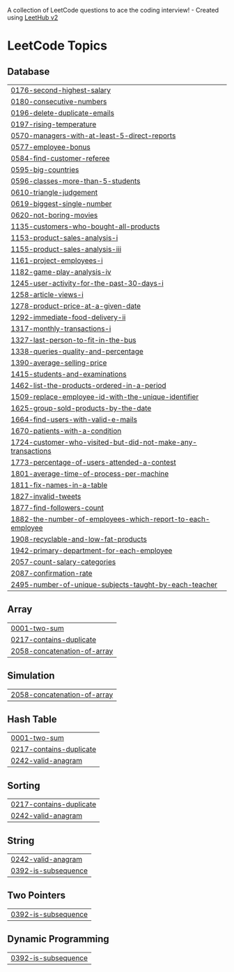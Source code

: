 A collection of LeetCode questions to ace the coding interview! - Created using [LeetHub v2](https://github.com/arunbhardwaj/LeetHub-2.0)
<!---LeetCode Topics Start-->
# LeetCode Topics
## Database
|  |
| ------- |
| [0176-second-highest-salary](https://github.com/niru17/LeetCode/tree/master/0176-second-highest-salary) |
| [0180-consecutive-numbers](https://github.com/niru17/LeetCode/tree/master/0180-consecutive-numbers) |
| [0196-delete-duplicate-emails](https://github.com/niru17/LeetCode/tree/master/0196-delete-duplicate-emails) |
| [0197-rising-temperature](https://github.com/niru17/LeetCode/tree/master/0197-rising-temperature) |
| [0570-managers-with-at-least-5-direct-reports](https://github.com/niru17/LeetCode/tree/master/0570-managers-with-at-least-5-direct-reports) |
| [0577-employee-bonus](https://github.com/niru17/LeetCode/tree/master/0577-employee-bonus) |
| [0584-find-customer-referee](https://github.com/niru17/LeetCode/tree/master/0584-find-customer-referee) |
| [0595-big-countries](https://github.com/niru17/LeetCode/tree/master/0595-big-countries) |
| [0596-classes-more-than-5-students](https://github.com/niru17/LeetCode/tree/master/0596-classes-more-than-5-students) |
| [0610-triangle-judgement](https://github.com/niru17/LeetCode/tree/master/0610-triangle-judgement) |
| [0619-biggest-single-number](https://github.com/niru17/LeetCode/tree/master/0619-biggest-single-number) |
| [0620-not-boring-movies](https://github.com/niru17/LeetCode/tree/master/0620-not-boring-movies) |
| [1135-customers-who-bought-all-products](https://github.com/niru17/LeetCode/tree/master/1135-customers-who-bought-all-products) |
| [1153-product-sales-analysis-i](https://github.com/niru17/LeetCode/tree/master/1153-product-sales-analysis-i) |
| [1155-product-sales-analysis-iii](https://github.com/niru17/LeetCode/tree/master/1155-product-sales-analysis-iii) |
| [1161-project-employees-i](https://github.com/niru17/LeetCode/tree/master/1161-project-employees-i) |
| [1182-game-play-analysis-iv](https://github.com/niru17/LeetCode/tree/master/1182-game-play-analysis-iv) |
| [1245-user-activity-for-the-past-30-days-i](https://github.com/niru17/LeetCode/tree/master/1245-user-activity-for-the-past-30-days-i) |
| [1258-article-views-i](https://github.com/niru17/LeetCode/tree/master/1258-article-views-i) |
| [1278-product-price-at-a-given-date](https://github.com/niru17/LeetCode/tree/master/1278-product-price-at-a-given-date) |
| [1292-immediate-food-delivery-ii](https://github.com/niru17/LeetCode/tree/master/1292-immediate-food-delivery-ii) |
| [1317-monthly-transactions-i](https://github.com/niru17/LeetCode/tree/master/1317-monthly-transactions-i) |
| [1327-last-person-to-fit-in-the-bus](https://github.com/niru17/LeetCode/tree/master/1327-last-person-to-fit-in-the-bus) |
| [1338-queries-quality-and-percentage](https://github.com/niru17/LeetCode/tree/master/1338-queries-quality-and-percentage) |
| [1390-average-selling-price](https://github.com/niru17/LeetCode/tree/master/1390-average-selling-price) |
| [1415-students-and-examinations](https://github.com/niru17/LeetCode/tree/master/1415-students-and-examinations) |
| [1462-list-the-products-ordered-in-a-period](https://github.com/niru17/LeetCode/tree/master/1462-list-the-products-ordered-in-a-period) |
| [1509-replace-employee-id-with-the-unique-identifier](https://github.com/niru17/LeetCode/tree/master/1509-replace-employee-id-with-the-unique-identifier) |
| [1625-group-sold-products-by-the-date](https://github.com/niru17/LeetCode/tree/master/1625-group-sold-products-by-the-date) |
| [1664-find-users-with-valid-e-mails](https://github.com/niru17/LeetCode/tree/master/1664-find-users-with-valid-e-mails) |
| [1670-patients-with-a-condition](https://github.com/niru17/LeetCode/tree/master/1670-patients-with-a-condition) |
| [1724-customer-who-visited-but-did-not-make-any-transactions](https://github.com/niru17/LeetCode/tree/master/1724-customer-who-visited-but-did-not-make-any-transactions) |
| [1773-percentage-of-users-attended-a-contest](https://github.com/niru17/LeetCode/tree/master/1773-percentage-of-users-attended-a-contest) |
| [1801-average-time-of-process-per-machine](https://github.com/niru17/LeetCode/tree/master/1801-average-time-of-process-per-machine) |
| [1811-fix-names-in-a-table](https://github.com/niru17/LeetCode/tree/master/1811-fix-names-in-a-table) |
| [1827-invalid-tweets](https://github.com/niru17/LeetCode/tree/master/1827-invalid-tweets) |
| [1877-find-followers-count](https://github.com/niru17/LeetCode/tree/master/1877-find-followers-count) |
| [1882-the-number-of-employees-which-report-to-each-employee](https://github.com/niru17/LeetCode/tree/master/1882-the-number-of-employees-which-report-to-each-employee) |
| [1908-recyclable-and-low-fat-products](https://github.com/niru17/LeetCode/tree/master/1908-recyclable-and-low-fat-products) |
| [1942-primary-department-for-each-employee](https://github.com/niru17/LeetCode/tree/master/1942-primary-department-for-each-employee) |
| [2057-count-salary-categories](https://github.com/niru17/LeetCode/tree/master/2057-count-salary-categories) |
| [2087-confirmation-rate](https://github.com/niru17/LeetCode/tree/master/2087-confirmation-rate) |
| [2495-number-of-unique-subjects-taught-by-each-teacher](https://github.com/niru17/LeetCode/tree/master/2495-number-of-unique-subjects-taught-by-each-teacher) |
## Array
|  |
| ------- |
| [0001-two-sum](https://github.com/niru17/LeetCode/tree/master/0001-two-sum) |
| [0217-contains-duplicate](https://github.com/niru17/LeetCode/tree/master/0217-contains-duplicate) |
| [2058-concatenation-of-array](https://github.com/niru17/LeetCode/tree/master/2058-concatenation-of-array) |
## Simulation
|  |
| ------- |
| [2058-concatenation-of-array](https://github.com/niru17/LeetCode/tree/master/2058-concatenation-of-array) |
## Hash Table
|  |
| ------- |
| [0001-two-sum](https://github.com/niru17/LeetCode/tree/master/0001-two-sum) |
| [0217-contains-duplicate](https://github.com/niru17/LeetCode/tree/master/0217-contains-duplicate) |
| [0242-valid-anagram](https://github.com/niru17/LeetCode/tree/master/0242-valid-anagram) |
## Sorting
|  |
| ------- |
| [0217-contains-duplicate](https://github.com/niru17/LeetCode/tree/master/0217-contains-duplicate) |
| [0242-valid-anagram](https://github.com/niru17/LeetCode/tree/master/0242-valid-anagram) |
## String
|  |
| ------- |
| [0242-valid-anagram](https://github.com/niru17/LeetCode/tree/master/0242-valid-anagram) |
| [0392-is-subsequence](https://github.com/niru17/LeetCode/tree/master/0392-is-subsequence) |
## Two Pointers
|  |
| ------- |
| [0392-is-subsequence](https://github.com/niru17/LeetCode/tree/master/0392-is-subsequence) |
## Dynamic Programming
|  |
| ------- |
| [0392-is-subsequence](https://github.com/niru17/LeetCode/tree/master/0392-is-subsequence) |
<!---LeetCode Topics End-->